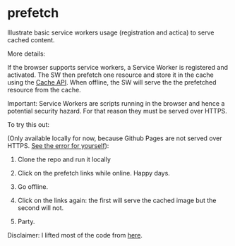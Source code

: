 # prefetch

Illustrate basic service workers usage (registration and actica) to serve cached content.

More details:

If the browser supports service workers, a Service Worker is registered and activated.
The SW then prefetch one resource and store it in the cache using the [Cache API](https://developer.mozilla.org/en-US/docs/Web/API/Cache).
When offline, the SW will serve the the prefetched resource from the cache.

Important: Service Workers are scripts running in the browser and hence a potential security hazard.
For that reason they must be served over HTTPS.

To try this out:

(Only available locally for now, because Github Pages are not served over HTTPS. [See the error for yourself](http://www.simoneduca.com/prefetch)):

1. Clone the repo and run it locally

2. Click on the prefetch links while online. Happy days.

3. Go offline.

4. Click on the links again: the first will serve the cached image but the second will not.

5. Party.

Disclaimer: I lifted most of the code from [here](https://github.com/GoogleChrome/samples/tree/gh-pages/service-worker/prefetch). 